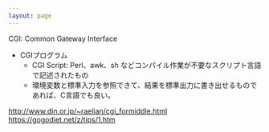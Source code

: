 ```yaml
---
layout: page
---
```


CGI: Common Gateway Interface

* CGIプログラム
    * CGI Script: Perl、awk、sh などコンパイル作業が不要なスクリプト言語で記述されたもの
    * 環境変数と標準入力を参照できて、結果を標準出力に書き出せるものであれば、C言語でも良い。


http://www.din.or.jp/~raelian/cgi_formiddle.html
https://gogodiet.net/z/tips/1.htm
